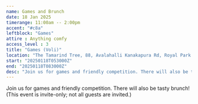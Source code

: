 ```yaml
---
name: Games and Brunch
date: 18 Jan 2025
timerange: 11:00am -- 2:00pm
accent: "#c8a"
leftblock: "Games"
attire : Anything comfy
access_level : 3
title: "Games (Voli)"
location: "The Tamarind Tree, 88, Avalahalli Kanakapura Rd, Royal Park Residency Layout, JP Nagar 9th Phase, J. P. Nagar, Bengaluru, Karnataka 560108, India"
start: "20250118T053000Z"
end: "20250118T083000Z"
desc: "Join us for games and friendly competition. There will also be tasty brunch!"
---
```

Join us for games and friendly competition. There will also be tasty brunch!  
(This event is invite-only; not all guests are invited.)

